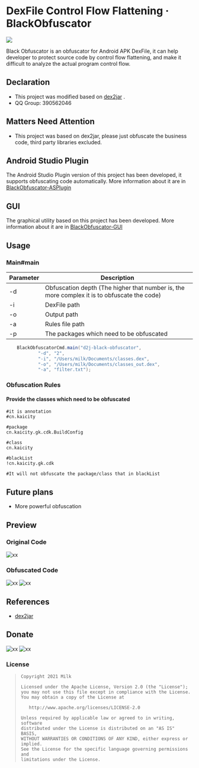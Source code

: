 # DexFile Control Flow Flattening · BlackObfuscator

![](https://img.shields.io/badge/language-java-brightgreen.svg)

Black Obfuscator is an obfuscator for Android APK DexFile, it can help developer to protect source code by control flow flattening, and make it difficult to analyze the actual program control flow.

## Declaration
- This project was modified based on [dex2jar](https://github.com/pxb1988/dex2jar) .
- QQ Group: 390562046

## Matters Need Attention
- This project was based on dex2jar, please just obfuscate the business code, third party libraries excluded.

## Android Studio Plugin
The Android Studio Plugin version of this project has been developed, it supports obfuscating code automatically. More information about it are in [BlackObfuscator-ASPlugin](https://github.com/CodingGay/BlackObfuscator-ASPlugin)

## GUI
The graphical utility based on this project has been developed. More information about it are in [BlackObfuscator-GUI](https://github.com/CodingGay/BlackObfuscator-GUI)

## Usage
### Main#main

Parameter | Description 
---|---
-d | Obfuscation depth (The higher that number is, the more complex it is to obfuscate the code) 
-i | DexFile path 
-o | Output path 
-a | Rules file path 
-p | The packages which need to be obfuscated 

```java
    BlackObfuscatorCmd.main("d2j-black-obfuscator",
            "-d", "2",
            "-i", "/Users/milk/Documents/classes.dex",
            "-o", "/Users/milk/Documents/classes_out.dex",
            "-a", "filter.txt");
```
### Obfuscation Rules
#### Provide the classes which need to be obfuscated
```x
#it is annotation
#cn.kaicity

#package
cn.kaicity.gk.cdk.BuildConfig

#class
cn.kaicity

#blackList
!cn.kaicity.gk.cdk

#It will not obfuscate the package/class that in blackList
```

## Future plans
- More powerful obfuscation

## Preview
### Original Code
![xx](image/orig.png)
### Obfuscated Code
![xx](image/obf1.png)
![xx](image/obf2.png)

## References

- [dex2jar](https://github.com/pxb1988/dex2jar)

## Donate
![xx](image/wechat.png)
![xx](image/aliplay.jpg)


### License

> ```
> Copyright 2021 Milk
>
> Licensed under the Apache License, Version 2.0 (the "License");
> you may not use this file except in compliance with the License.
> You may obtain a copy of the License at
>
>    http://www.apache.org/licenses/LICENSE-2.0
>
> Unless required by applicable law or agreed to in writing, software
> distributed under the License is distributed on an "AS IS" BASIS,
> WITHOUT WARRANTIES OR CONDITIONS OF ANY KIND, either express or implied.
> See the License for the specific language governing permissions and
> limitations under the License.
> ```
